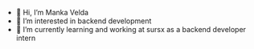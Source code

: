 - 👋 Hi, I’m Manka Velda
-  👀 I’m interested in backend development
- 🌱 I’m currently learning and working at sursx as a backend developer intern


<!---
Velda-Sursx/Velda-Sursx is a ✨ special ✨ repository because its `README.md` (this file) appears on your GitHub profile.
You can click the Preview link to take a look at your changes.
--->
